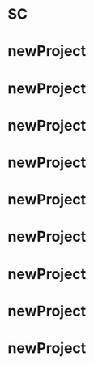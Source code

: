 # SC
# newProject
# newProject
# newProject
# newProject
# newProject
# newProject
# newProject
# newProject
# newProject
